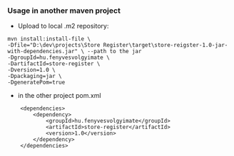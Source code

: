 ### Usage in another maven project

- Upload to local .m2 repository:
```
mvn install:install-file \
-Dfile="D:\dev\projects\Store Register\target\store-reigster-1.0-jar-with-dependencies.jar" \ --path to the jar
-DgroupId=hu.fenyvesvolgyimate \
-DartifactId=store-register \
-Dversion=1.0 \
-Dpackaging=jar \
-DgeneratePom=true
```

- in the other project pom.xml
```
    <dependencies>
        <dependency>
            <groupId>hu.fenyvesvolgyimate</groupId>
            <artifactId>store-register</artifactId>
            <version>1.0</version>
        </dependency>
    </dependencies>
```


